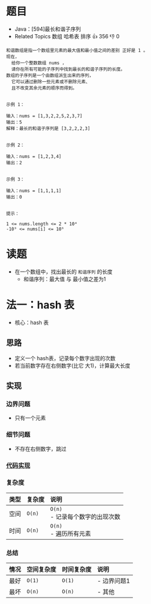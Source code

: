 # 题目

- Java：[594]最长和谐子序列
- Related Topics 数组 哈希表 排序 👍 356 👎 0

```text
和谐数组是指一个数组里元素的最大值和最小值之间的差别 正好是 1 。 
现在，
  给你一个整数数组 nums ，
  请你在所有可能的子序列中找到最长的和谐子序列的长度。 
数组的子序列是一个由数组派生出来的序列，
  它可以通过删除一些元素或不删除元素、
  且不改变其余元素的顺序而得到。 


示例 1： 

输入：nums = [1,3,2,2,5,2,3,7]
输出：5
解释：最长的和谐子序列是 [3,2,2,2,3]


示例 2： 

输入：nums = [1,2,3,4]
输出：2


示例 3： 

输入：nums = [1,1,1,1]
输出：0


提示： 

1 <= nums.length <= 2 * 10⁴ 
-10⁹ <= nums[i] <= 10⁹ 
```

# 读题

- 在一个数组中，找出最长的 `和谐序列` 的长度
  - 和谐序列：最大值 与 最小值之差为1

# 法一：hash 表

- 核心：hash 表

## 思路

- 定义一个 hash表，记录每个数字出现的次数
- 若当前数字存在右侧数字(比它 大1)，计算最大长度

## 实现

### 边界问题

- 只有一个元素

### 细节问题

- 不存在右侧数字，跳过

### [代码实现](Demo01.java)

### 复杂度

类型 | 复杂度 | 说明
:--- |:--- |:---
空间 | `O(n)` | `O(n)` </br> - 记录每个数字的出现次数
时间 | `O(n)` | `O(n)` </br> - 遍历所有元素

### 总结

情况 | 空间复杂度 | 时间复杂度 | 说明
:--- |:--- |:--- |:---
最好 | `O(1)` | `O(1)` | - 边界问题1
最坏 | `O(n)` | `O(n)` | - 其他
